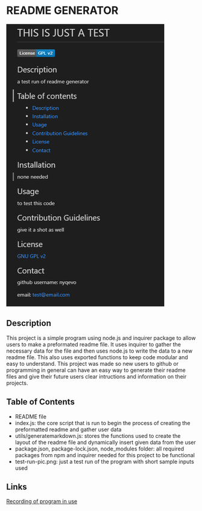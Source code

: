 # README GENERATOR

![test-run-pic](./pictures/test-run-pic.png)

## Description

This project is a simple program using node.js and inquirer package to allow users to make a preformated readme file. It uses inquirer to gather the necessary data for the file and then uses node.js to write the data to a new readme file. This also uses exported functions to keep code modular and easy to understand. This project was made so new users to github or programming in general can have an easy way to generate their readme files and give their future users clear intructions and information on their projects.

## Table of Contents

- README file
- index.js: the core script that is run to begin the process of creating the preformatted readme and gather user data
- utils/generatemarkdown.js: stores the functions used to create the layout of the readme file and dynamically insert given data from the user
- package.json, package-lock.json, node_modules folder: all required packages from npm and inquirer needed for this project to be functional
- test-run-pic.png: just a test run of the program with short sample inputs used

## Links

[Recording of program in use](#)